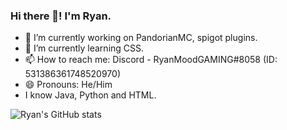 ### Hi there 👋! I'm Ryan.

- 🔭 I’m currently working on PandorianMC, spigot plugins.
- 🌱 I’m currently learning CSS.
- 📫 How to reach me: Discord - RyanMoodGAMING#8058 (ID: 531386361748520970)
- 😄 Pronouns: He/Him
-  I know Java, Python and HTML.

![Ryan's GitHub stats](https://github-readme-stats.vercel.app/api?username=RyanMoodGAMING&count_private=true&show_icons=true&theme=dark)
